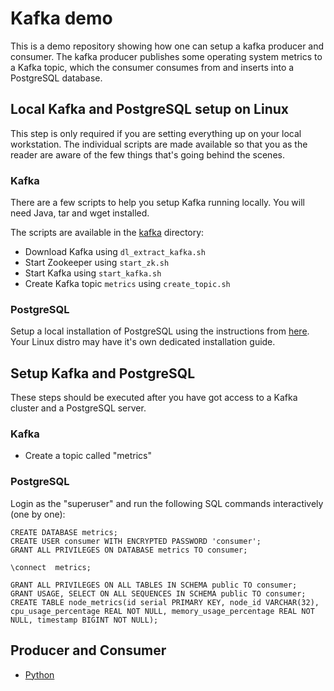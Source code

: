 # Kafka demo

This is a demo repository showing how one can setup a kafka producer and consumer.
The kafka producer publishes some operating system metrics to a Kafka topic, which
the consumer consumes from and inserts into a PostgreSQL database.

## Local Kafka and PostgreSQL setup on Linux

This step is only required if you are setting everything up on your local workstation.
The individual scripts are made available so that you as the reader are aware of the few
things that's going behind the scenes. 

### Kafka

There are a few scripts to help you setup Kafka running locally. You will need Java, tar and wget
installed.

The scripts are available in the [kafka](./kafka) directory:

- Download Kafka using `dl_extract_kafka.sh`
- Start Zookeeper using `start_zk.sh`
- Start Kafka using `start_kafka.sh`
- Create Kafka topic `metrics` using `create_topic.sh`

### PostgreSQL

Setup a local installation of PostgreSQL using the instructions from [here](https://wiki.archlinux.org/index.php/PostgreSQL). 
Your Linux distro may have it's own dedicated installation guide.

## Setup Kafka and PostgreSQL

These steps should be executed after you have got access to a Kafka cluster and a PostgreSQL server.

### Kafka

- Create a topic called "metrics"

### PostgreSQL

Login as the "superuser" and run the following SQL commands interactively (one by one):


```
CREATE DATABASE metrics;
CREATE USER consumer WITH ENCRYPTED PASSWORD 'consumer';
GRANT ALL PRIVILEGES ON DATABASE metrics TO consumer;

\connect  metrics;

GRANT ALL PRIVILEGES ON ALL TABLES IN SCHEMA public TO consumer;
GRANT USAGE, SELECT ON ALL SEQUENCES IN SCHEMA public TO consumer;
CREATE TABLE node_metrics(id serial PRIMARY KEY, node_id VARCHAR(32), cpu_usage_percentage REAL NOT NULL, memory_usage_percentage REAL NOT NULL, timestamp BIGINT NOT NULL);
```

## Producer and Consumer

- [Python](./producer_consumer/python)
